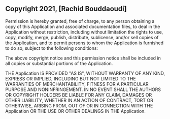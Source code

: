 ## Copyright 2021, [Rachid Bouddaoudi]


Permission is hereby granted, free of charge, to any person obtaining a copy of this Application and associated documentation files, to deal in the Application without restriction, including without limitation the rights to use, copy, modify, merge, publish, distribute, sublicense, and/or sell copies of the Application, and to permit persons to whom the Application is furnished to do so, subject to the following conditions:

The above copyright notice and this permission notice shall be included in all copies or substantial portions of the Application.

THE Application IS PROVIDED "AS IS", WITHOUT WARRANTY OF ANY KIND, EXPRESS OR IMPLIED, INCLUDING BUT NOT LIMITED TO THE WARRANTIES OF MERCHANTABILITY, FITNESS FOR A PARTICULAR PURPOSE AND NONINFRINGEMENT. IN NO EVENT SHALL THE AUTHORS OR COPYRIGHT HOLDERS BE LIABLE FOR ANY CLAIM, DAMAGES OR OTHER LIABILITY, WHETHER IN AN ACTION OF CONTRACT, TORT OR OTHERWISE, ARISING FROM, OUT OF OR IN CONNECTION WITH THE Application OR THE USE OR OTHER DEALINGS IN THE Application.
